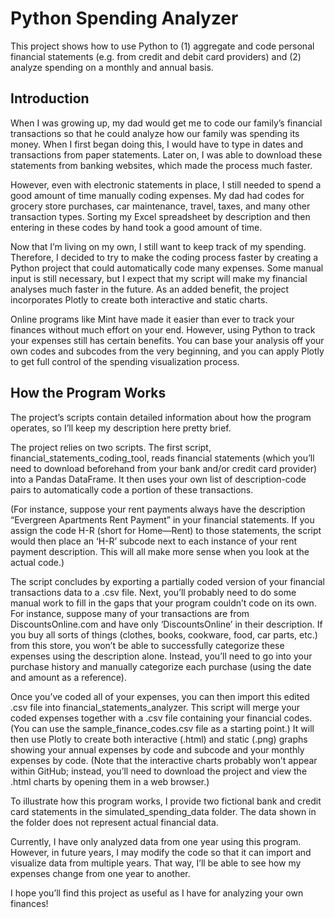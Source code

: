 # Python Spending Analyzer
This project shows how to use Python to (1) aggregate and code personal financial statements (e.g. from credit and debit card providers) and (2) analyze spending on a monthly and annual basis. 

## Introduction
When I was growing up, my dad would get me to code our family’s financial transactions so that he could analyze how our family was spending its money. When I first began doing this, I would have to type in dates and transactions from paper statements. Later on, I was able to download these statements from banking websites, which made the process much faster. 

However, even with electronic statements in place, I still needed to spend a good amount of time manually coding expenses. My dad had codes for grocery store purchases, car maintenance, travel, taxes, and many other transaction types. Sorting my Excel spreadsheet by description and then entering in these codes by hand took a good amount of time.

Now that I’m living on my own, I still want to keep track of my spending. Therefore, I decided to try to make the coding process faster by creating a Python project that could automatically code many expenses. Some manual input is still necessary, but I expect that my script will make my financial analyses much faster in the future. As an added benefit, the project incorporates Plotly to create both interactive and static charts.

Online programs like Mint have made it easier than ever to track your finances without much effort on your end. However, using Python to track your expenses still has certain benefits. You can base your analysis off your own codes and subcodes from the very beginning, and you can apply Plotly to get full control of the spending visualization process.

## How the Program Works
The project’s scripts contain detailed information about how the program operates, so I’ll keep my description here pretty brief. 

The project relies on two scripts. The first script, financial_statements_coding_tool, reads financial statements (which you’ll need to download beforehand from your bank and/or credit card provider) into a Pandas DataFrame. It then uses your own list of description-code pairs to automatically code a portion of these transactions. 

(For instance, suppose your rent payments always have the description “Evergreen Apartments Rent Payment” in your financial statements. If you assign the code H-R (short for Home—Rent) to those statements, the script would then place an ‘H-R’ subcode next to each instance of your rent payment description. This will all make more sense when you look at the actual code.)

The script concludes by exporting a partially coded version of your financial transactions data to a .csv file. Next, you’ll probably need to do some manual work to fill in the gaps that your program couldn’t code on its own. For instance, suppose many of your transactions are from DiscountsOnline.com and have only ‘DiscountsOnline’ in their description. If you buy all sorts of things (clothes, books, cookware, food, car parts, etc.) from this store, you won’t be able to successfully categorize these expenses using the description alone. Instead, you’ll need to go into your purchase history and manually categorize each purchase (using the date and amount as a reference). 

Once you’ve coded all of your expenses, you can then import this edited .csv file into financial_statements_analyzer. This script will merge your coded expenses together with a .csv file containing your financial codes. (You can use the sample_finance_codes.csv file as a starting point.) It will then use Plotly to create both interactive (.html) and static (.png) graphs showing your annual expenses by code and subcode and your monthly expenses by code. (Note that the interactive charts probably won’t appear within GitHub; instead, you’ll need to download the project and view the .html charts by opening them in a web browser.) 

To illustrate how this program works, I provide two fictional bank and credit card statements in the simulated_spending_data folder. The data shown in the folder does not represent actual financial data. 

Currently, I have only analyzed data from one year using this program. However, in future years, I may modify the code so that it can import and visualize data from multiple years. That way, I’ll be able to see how my expenses change from one year to another.

I hope you’ll find this project as useful as I have for analyzing your own finances!
